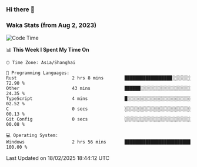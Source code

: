 ### Hi there 👋

### Waka Stats (from Aug 2, 2023)

<!--START_SECTION:waka-->
![Code Time](http://img.shields.io/badge/Code%20Time-646%20hrs%2032%20mins-blue)

📊 **This Week I Spent My Time On** 

```text
🕑︎ Time Zone: Asia/Shanghai

💬 Programming Languages: 
Rust                     2 hrs 8 mins        ██████████████████░░░░░░░   72.90 % 
Other                    43 mins             ██████░░░░░░░░░░░░░░░░░░░   24.35 % 
TypeScript               4 mins              █░░░░░░░░░░░░░░░░░░░░░░░░   02.52 % 
C                        0 secs              ░░░░░░░░░░░░░░░░░░░░░░░░░   00.13 % 
Git Config               0 secs              ░░░░░░░░░░░░░░░░░░░░░░░░░   00.08 % 

💻 Operating System: 
Windows                  2 hrs 56 mins       █████████████████████████   100.00 % 
```


 Last Updated on 18/02/2025 18:44:12 UTC
<!--END_SECTION:waka-->
